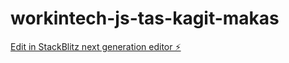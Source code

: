 # workintech-js-tas-kagit-makas

[Edit in StackBlitz next generation editor ⚡️](https://stackblitz.com/~/github.com/ersinonline/workintech-js-tas-kagit-makas)